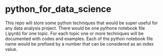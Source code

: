 # python_for_data_science
This repo will store some python techniques that would be super useful for any data analysis project.
There would be one pythone notebook file (.ipynb) for one topic.
For each topic one or more techniques will be documented with codes and examples.
Each of the python notebook file name  would be prefixed by a number that can be considered as an index value.
